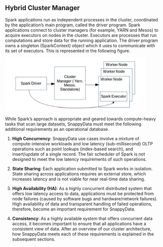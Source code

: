 ## Hybrid Cluster Manager

Spark applications run as independent processes in the cluster, coordinated by the application’s main program, called the driver program. Spark applications connect to cluster managers (for example, YARN and Mesos) to acquire executors on nodes in the cluster. Executors are processes that run computations and store data for the running application. The driver program owns a singleton (SparkContext) object which it uses to communicate with its set of executors. This is represented in the following figure.

![Hybrid Cluster](../Images/hybrid_cluster.png)

While Spark’s approach is appropriate and geared towards compute-heavy tasks that scan large datasets, SnappyData must meet the following additional requirements as an operational database.

1. **High Concurrency**: SnappyData use cases involve a mixture of compute-intensive workloads and low latency (sub-millisecond) OLTP operations such as point lookups (index-based search), and insert/update of a single record. The fair scheduler of Spark is not designed to meet the low latency requirements of such operations.

2. **State Sharing**: Each application submitted to Spark works in isolation. State sharing across applications requires an external store, which increases latency and is not viable for near real-time data sharing.

3. **High Availability (HA)**: As a highly concurrent distributed system that offers low latency access to data, applications must be protected from node failures (caused by software bugs and hardware/network failures). High availability of data and transparent handling of failed operations, therefore, become an important requirement for SnappyData.

4. **Consistency**: As a highly available system that offers concurrent data access, it becomes important to ensure that all applications have a consistent view of data.
After an overview of our cluster architecture, how SnappyData meets each of these requirements is explained in the subsequent sections.
